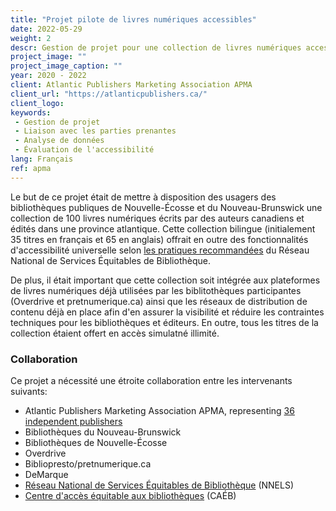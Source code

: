 ```yaml
---
title: "Projet pilote de livres numériques accessibles"
date: 2022-05-29
weight: 2
descr: Gestion de projet pour une collection de livres numériques accessibles dans les provinces atlantiques.
project_image: ""
project_image_caption: ""
year: 2020 - 2022
client: Atlantic Publishers Marketing Association APMA
client_url: "https://atlanticpublishers.ca/"
client_logo: 
keywords: 
 - Gestion de projet
 - Liaison avec les parties prenantes
 - Analyse de données
 - Évaluation de l'accessibilité
lang: Français
ref: apma
---
```


Le but de ce projet était de mettre à disposition des usagers des bibliothèques publiques de Nouvelle-Écosse et du Nouveau-Brunswick
une collection de 100 livres numériques écrits par des auteurs canadiens et édités dans une province atlantique. Cette collection
bilingue (initialement 35 titres en français et 65 en anglais) offrait en outre des fonctionnalités d'accessibilité universelle
selon [les pratiques recommandées](https://www.accessiblepublishing.ca/ressources-pour-les-editeurs/) du Réseau National de
Services Équitables de Bibliothèque.

De plus, il était important que cette collection soit intégrée aux plateformes de livres numériques déjà utilisées par les
biblitothèques participantes (Overdrive et pretnumerique.ca) ainsi que les réseaux de distribution de contenu déjà en place
afin d'en assurer la visibilité et réduire les contraintes techniques pour les bibliothèques et éditeurs. En outre, tous les titres
de la collection étaient offert en accès simulatné illimité.

### Collaboration

Ce projet a nécessité une étroite collaboration entre les intervenants suivants:

* Atlantic Publishers Marketing Association APMA, representing [36 independent publishers](https://atlanticpublishers.ca/membership/)
* Bibliothèques du Nouveau-Brunswick
* Bibliothèques de Nouvelle-Écosse
* Overdrive
* Bibliopresto/pretnumerique.ca
* DeMarque
* [Réseau National de Services Équitables de Bibliothèque](https://nnels.ca/fr) (NNELS)
* [Centre d'accès équitable aux bibliothèques](https://celalibrary.ca/?lang=fr) (CAÉB)